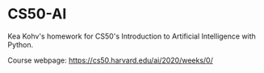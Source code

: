 # CS50-AI
Kea Kohv's homework for CS50's Introduction to Artificial Intelligence with Python.

Course webpage: https://cs50.harvard.edu/ai/2020/weeks/0/
